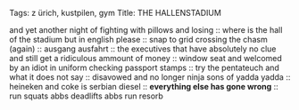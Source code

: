 Tags: z ürich, kustpilen, gym
Title: THE HALLENSTADIUM
  
and yet another night of fighting with pillows and losing :: where is the hall of the stadium but in english please :: snap to grid crossing the chasm (again) :: ausgang ausfahrt :: the executives that have absolutely no clue and still get a ridiculous ammount of money :: window seat and welcomed by an idiot in uniform checking passport stamps :: try the pentateuch and what it does not say :: disavowed and no longer ninja sons of yadda yadda :: heineken and coke is serbian diesel :: **everything else has gone wrong** :: run squats abbs deadlifts abbs run resorb